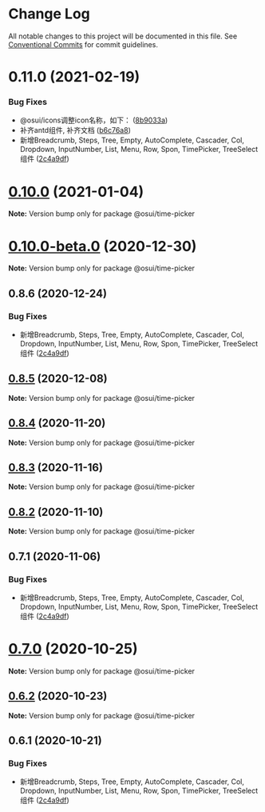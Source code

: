 # Change Log

All notable changes to this project will be documented in this file.
See [Conventional Commits](https://conventionalcommits.org) for commit guidelines.

# 0.11.0 (2021-02-19)


### Bug Fixes

* @osui/icons调整icon名称，如下： ([8b9033a](https://gitee.com/gitee-fe/osui/tree/master/commits/8b9033af14f14ebae853692523739ca22c64123a))
* 补齐antd组件, 补齐文档 ([b6c76a8](https://gitee.com/gitee-fe/osui/tree/master/commits/b6c76a864b121479e151a97e926546f3370d0aed))
* 新增Breadcrumb, Steps, Tree, Empty, AutoComplete, Cascader, Col, Dropdown, InputNumber, List, Menu, Row, Spon, TimePicker, TreeSelect 组件 ([2c4a9df](https://gitee.com/gitee-fe/osui/tree/master/commits/2c4a9df6af2a0283da7027a20043b0ccebceb2c4))





# [0.10.0](https://gitee.com/gitee-fe/osui/tree/master/compare/@osui/time-picker@0.10.0-beta.0...@osui/time-picker@0.10.0) (2021-01-04)

**Note:** Version bump only for package @osui/time-picker





# [0.10.0-beta.0](https://gitee.com/gitee-fe/osui/tree/master/compare/@osui/time-picker@0.8.6...@osui/time-picker@0.10.0-beta.0) (2020-12-30)

**Note:** Version bump only for package @osui/time-picker





## 0.8.6 (2020-12-24)


### Bug Fixes

* 新增Breadcrumb, Steps, Tree, Empty, AutoComplete, Cascader, Col, Dropdown, InputNumber, List, Menu, Row, Spon, TimePicker, TreeSelect 组件 ([2c4a9df](https://gitee.com/gitee-fe/osui/tree/master/commits/2c4a9df6af2a0283da7027a20043b0ccebceb2c4))





## [0.8.5](https://gitee.com/gitee-fe/osui/tree/master/compare/@osui/time-picker@0.8.4...@osui/time-picker@0.8.5) (2020-12-08)

**Note:** Version bump only for package @osui/time-picker





## [0.8.4](https://gitee.com/gitee-fe/osui/tree/master/compare/@osui/time-picker@0.8.3...@osui/time-picker@0.8.4) (2020-11-20)

**Note:** Version bump only for package @osui/time-picker





## [0.8.3](https://gitee.com/gitee-fe/osui/tree/master/compare/@osui/time-picker@0.8.2...@osui/time-picker@0.8.3) (2020-11-16)

**Note:** Version bump only for package @osui/time-picker





## [0.8.2](https://gitee.com/gitee-fe/osui/tree/master/compare/@osui/time-picker@0.6.2...@osui/time-picker@0.8.2) (2020-11-10)

**Note:** Version bump only for package @osui/time-picker





## 0.7.1 (2020-11-06)


### Bug Fixes

* 新增Breadcrumb, Steps, Tree, Empty, AutoComplete, Cascader, Col, Dropdown, InputNumber, List, Menu, Row, Spon, TimePicker, TreeSelect 组件 ([2c4a9df](https://gitee.com/gitee-fe/osui/tree/master/commits/2c4a9df6af2a0283da7027a20043b0ccebceb2c4))





# [0.7.0](https://gitee.com/gitee-fe/osui/tree/master/compare/@osui/time-picker@0.6.2...@osui/time-picker@0.7.0) (2020-10-25)

**Note:** Version bump only for package @osui/time-picker





## [0.6.2](https://gitee.com/gitee-fe/osui/tree/master/compare/@osui/time-picker@0.6.1...@osui/time-picker@0.6.2) (2020-10-23)

**Note:** Version bump only for package @osui/time-picker





## 0.6.1 (2020-10-21)


### Bug Fixes

* 新增Breadcrumb, Steps, Tree, Empty, AutoComplete, Cascader, Col, Dropdown, InputNumber, List, Menu, Row, Spon, TimePicker, TreeSelect 组件 ([2c4a9df](https://gitee.com/gitee-fe/osui/tree/master/commits/2c4a9df6af2a0283da7027a20043b0ccebceb2c4))
